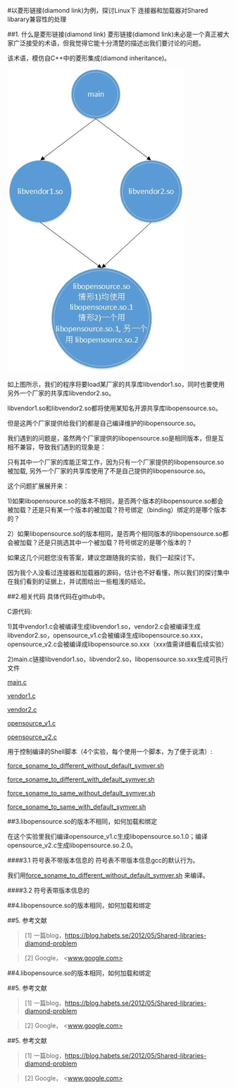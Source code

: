 #以菱形链接(diamond link)为例，探讨Linux下 连接器和加载器对Shared libarary兼容性的处理

##1. 什么是菱形链接(diamond link)
菱形链接(diamond link)未必是一个真正被大家广泛接受的术语，但我觉得它能十分清楚的描述出我们要讨论的问题。

该术语，模仿自C++中的菱形集成(diamond inheritance)。

![图1](https://raw.githubusercontent.com/lzueclipse/learning/master/c_cpp/0004/diamond_linking.jpg "图1")

如上图所示，我们的程序将要load某厂家的共享库libvendor1.so，同时也要使用另外一个厂家的共享库libvendor2.so。

libvendor1.so和libvendor2.so都将使用某知名开源共享库libopensource.so。

但是这两个厂家提供给我们的都是自己编译维护的libopensource.so。

我们遇到的问题是，虽然两个厂家提供的libopensource.so是相同版本，但是互相不兼容，导致我们遇到的现象是：

只有其中一个厂家的库能正常工作，因为只有一个厂家提供的libopensource.so被加载, 另外一个厂家的共享库使用了不是自己提供的libopensource.so。

这个问题扩展展开来：

1)如果libopensource.so的版本不相同，是否两个版本的libopensource.so都会被加载？还是只有某一个版本的被加载？符号绑定（binding）绑定的是哪个版本的？

2）如果libopensource.so的版本相同，是否两个相同版本的libopensource.so都会被加载？还是只挑选其中一个被加载？符号绑定的是哪个版本的？

如果这几个问题您没有答案，建议您跟随我的实验，我们一起探讨下。

因为我个人没看过连接器和加载器的源码，估计也不好看懂，所以我们的探讨集中在我们看到的证据上，并试图给出一些粗浅的结论。

##2.相关代码
具体代码在github中。

C源代码:

1)其中vendor1.c会被编译生成libvendor1.so，vendor2.c会被编译生成libvendor2.so，opensource_v1.c会被编译生成libopensource.so.xxx，
opensource_v2.c会被编译成libopensource.so.xxx（xxx值需详细看后续实验）

2)main.c链接libvendor1.so，libvendor2.so，libopensource.so.xxx生成可执行文件

[main.c](https://github.com/lzueclipse/learning/blob/master/c_cpp/0004/main.c)

[vendor1.c](https://github.com/lzueclipse/learning/blob/master/c_cpp/0004/vendor1.c)

[vendor2.c](https://github.com/lzueclipse/learning/blob/master/c_cpp/0004/vendor2.c)

[opensource_v1.c](https://github.com/lzueclipse/learning/blob/master/c_cpp/0004/opensource_v1.c)

[opensource_v2.c](https://github.com/lzueclipse/learning/blob/master/c_cpp/0004/opensource_v2.c)

用于控制编译的Shell脚本（4个实验，每个使用一个脚本，为了便于说清）:

[force_soname_to_different_without_default_symver.sh](https://github.com/lzueclipse/learning/blob/master/c_cpp/0004/force_soname_to_different_without_default_symver.sh)  

[force_soname_to_different_with_default_symver.sh](https://github.com/lzueclipse/learning/blob/master/c_cpp/0004/force_soname_to_different_with_default_symver.sh)

[force_soname_to_same_without_default_symver.sh](https://github.com/lzueclipse/learning/blob/master/c_cpp/0004/force_soname_to_same_without_default_symver.sh)

[force_soname_to_same_with_default_symver.sh](https://github.com/lzueclipse/learning/blob/master/c_cpp/0004/force_soname_to_same_with_default_symver.sh)



##3.libopensource.so的版本不相同，如何加载和绑定

在这个实验里我们编译opensource_v1.c生成libopensource.so.1.0；编译opensource_v2.c生成libopensource.so.2.0。

####3.1 符号表不带版本信息的
符号表不带版本信息gcc的默认行为。

我们用[force_soname_to_different_without_default_symver.sh](https://github.com/lzueclipse/learning/blob/master/c_cpp/0004/force_soname_to_different_without_default_symver.sh) 
来编译。

####3.2 符号表带版本信息的


##4.libopensource.so的版本相同，如何加载和绑定



##5. 参考文献
>\[1] 一篇blog，<https://blog.habets.se/2012/05/Shared-libraries-diamond-problem>

>\[2] Google， <www.google.com>

##4.libopensource.so的版本相同，如何加载和绑定



##5. 参考文献
>\[1] 一篇blog，<https://blog.habets.se/2012/05/Shared-libraries-diamond-problem>

>\[2] Google， <www.google.com>


##5. 参考文献
>\[1] 一篇blog，<https://blog.habets.se/2012/05/Shared-libraries-diamond-problem>

>\[2] Google， <www.google.com>

























